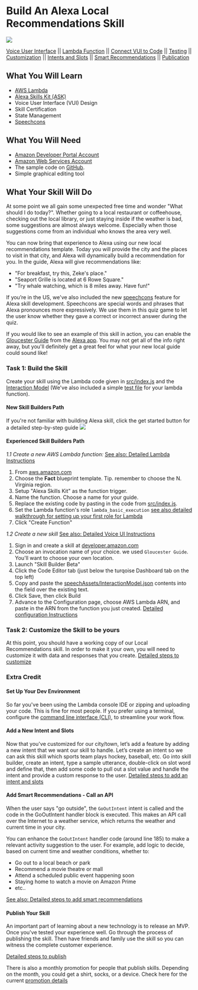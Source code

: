 # Build An Alexa Local Recommendations Skill
<img src="https://m.media-amazon.com/images/G/01/mobile-apps/dex/alexa/alexa-skills-kit/tutorials/quiz-game/header._TTH_.png" />

[Voice User Interface](/step-by-step/1-voice-user-interface.md) || [Lambda Function](/step-by-step/2-lambda-function.md) || [Connect VUI to Code](/step-by-step/3-connect-vui-to-code.md) || [Testing](/step-by-step/4-testing.md) || [Customization](/step-by-step/5-customization.md) || [Intents and Slots](/step-by-step/6-intents-slots.md) || [Smart Recommendations](/step-by-step/7-smart-recommendations.md) || [Publication](/step-by-step/10-publication.md)


<!--<a href="https://github.com/alexa/skill-sample-nodejs-quiz-game/blob/master/step-by-step/1-voice-user-interface.md"><img src="https://m.media-amazon.com/images/G/01/mobile-apps/dex/alexa/alexa-skills-kit/tutorials/navigation/1-off._TTH_.png" /></a><a href="https://github.com/alexa/skill-sample-nodejs-quiz-game/blob/master/step-by-step/2-lambda-function.md"><img src="https://m.media-amazon.com/images/G/01/mobile-apps/dex/alexa/alexa-skills-kit/tutorials/navigation/2-off._TTH_.png" /></a><a href="https://github.com/alexa/skill-sample-nodejs-quiz-game/blob/master/step-by-step/3-connect-vui-to-code.md"><img src="https://m.media-amazon.com/images/G/01/mobile-apps/dex/alexa/alexa-skills-kit/tutorials/navigation/3-off._TTH_.png" /></a><a href="https://github.com/alexa/skill-sample-nodejs-quiz-game/blob/master/step-by-step/4-testing.md"><img src="https://m.media-amazon.com/images/G/01/mobile-apps/dex/alexa/alexa-skills-kit/tutorials/navigation/4-off._TTH_.png" /></a><a href="https://github.com/alexa/skill-sample-nodejs-quiz-game/blob/master/step-by-step/5-customization.md"><img src="https://m.media-amazon.com/images/G/01/mobile-apps/dex/alexa/alexa-skills-kit/tutorials/navigation/5-off._TTH_.png" /></a><a href="https://github.com/alexa/skill-sample-nodejs-quiz-game/blob/master/step-by-step/10-publication.md"><img src="https://m.media-amazon.com/images/G/01/mobile-apps/dex/alexa/alexa-skills-kit/tutorials/navigation/6-off._TTH_.png" /></a>-->

## What You Will Learn
*  [AWS Lambda](http://aws.amazon.com/lambda)
*  [Alexa Skills Kit (ASK)](https://developer.amazon.com/alexa-skills-kit)
*  Voice User Interface (VUI) Design
*  Skill Certification
*  State Management
* [Speechcons](https://developer.amazon.com/public/solutions/alexa/alexa-skills-kit/docs/speechcon-reference)

## What You Will Need
*  [Amazon Developer Portal Account](http://developer.amazon.com)
*  [Amazon Web Services Account](http://aws.amazon.com/)
*  The sample code on [GitHub](#).
*  Simple graphical editing tool

## What Your Skill Will Do
At some point we all gain some unexpected free time and wonder "What should I do today?". Whether going to a local restaurant or coffeehouse, checking out the local library, or just staying inside if the weather is bad, some suggestions are almost always welcome. Especially when those suggestions come from an individual who knows the area very well.

You can now bring that experience to Alexa using our new local recommendations template. Today you will provide the city and the places to visit in that city, and Alexa will dynamically build a recommendation for you. In the guide, Alexa will give recommendations like:
*  "For breakfast, try this, Zeke's place."
*  "Seaport Grille is located at 6 Rowe Square."
*  "Try whale watching, which is 8 miles away. Have fun!"

If you’re in the US, we've also included the new [speechcons](https://developer.amazon.com/public/solutions/alexa/alexa-skills-kit/docs/speechcon-reference) feature for Alexa skill development. Speechcons are special words and phrases that Alexa pronounces more expressively. We use them in this quiz game to let the user know whether they gave a correct or incorrect answer during the quiz.

If you would like to see an example of this skill in action, you can enable the [Gloucester Guide](https://www.amazon.com/Robert-McCauley-Gloucester-Guide/dp/B0736QNPP1/ref=sr_1_5?s=digital-skills&ie=UTF8&qid=1501180976&sr=1-5&keywords=local+guide) from the [Alexa app](http://amazon.com/skills).  You may not get all of the info right away, but you'll definitely get a great feel for what your new local guide could sound like!

### Task 1: Build the Skill
Create your skill using the Lambda code given in [src/index.js](src/index.js) and the [Interaction Model](speech-assets/InteractionModel.json) (We've also included a simple [test file](tests/test.js) for your lambda function).

#### New Skill Builders Path
If you're not familiar with building Alexa skill, click the get started button for a detailed step-by-step guide
<a href="step-by-step/1-voice-user-interface.md"><img src="https://m.media-amazon.com/images/G/01/mobile-apps/dex/alexa/alexa-skills-kit/tutorials/general/buttons/button_get_started._TTH_.png" /></a>

#### Experienced Skill Builders Path

*1.1 Create a new AWS Lambda function:*
[See also: Detailed Lambda Instructions](step-by-step/2-lambda-function.md)
  1. From [aws.amazon.com](https://aws.amazon.com/)
  1. Choose the **Fact** blueprint template. Tip. remember to choose the N. Virginia region.
  1. Setup "Alexa Skills Kit" as the function trigger.
  1. Name the function. Choose a name for your guide.
  1. Replace the existing code by pasting in the code from [src/index.js](src/index.js).
  1. Set the Lambda function's role ```lambda_basic_execution``` [see also detailed walkthrough for setting up your first role for Lambda](lambda-role.md)
  1. Click "Create Function"

*1.2 Create a new skill*
[See also: Detailed Voice UI Instructions](step-by-step/1-voice-user-interface.md)
  1. Sign in and create a skill at [developer.amazon.com](https://developer.amazon.com/)
  1. Choose an invocation name of your choice. we used ```Gloucester Guide```. You'll want to choose your own location.
  1. Launch "Skill Builder Beta"
  1. Click the Code Editor tab (just below the turqoise Dashboard tab on the top left)
  1. Copy and paste the [speechAssets/InteractionModel.json](https://github.com/alexa/alexa-cookbook/blob/master/labs/LocalRecommendations/speech-assets/InteractionModel.json) contents into the field over the existing text.
  1. Click Save, then click Build
  1. Advance to the Configuration page, choose AWS Lambda ARN, and paste in the ARN from the function you just created. [Detailed configuration Instructions](step-by-step/3-connect-vui-to-code.md)

### Task 2: Customize the Skill to be yours
At this point, you should have a working copy of our Local Recommendations skill.  In order to make it your own, you will need to customize it with data and responses that you create.  [Detailed steps to customize](step-by-step/5-customization.md)

### Extra Credit

#### Set Up Your Dev Environment
So far you've been using the Lambda console IDE or zipping and uploading your code. This is fine for most people. If you prefer using a terminal, configure the [command line interface (CLI)](https://developer.amazon.com/blogs/post/Tx1UE9W1NQ0GYII/Publishing-Your-Skill-Code-to-Lambda-via-the-Command-Line-Interface), to streamline your work flow.

#### Add a New Intent and Slots
Now that you've customized for our city/town, let’s add a feature by adding a new intent that we want our skill to handle. Let’s create an intent so we can ask this skill which sports team plays hockey, baseball, etc. Go into skill builder, create an intent, type a sample utterance, double-click on slot word and define that, then add some code to pull out a slot value and handle the intent and provide a custom response to the user.
[Detailed steps to add an intent and slots](step-by-step/6-intents-slots.md)

#### Add Smart Recommendations - Call an API
When the user says "go outside", the ```GoOutIntent``` intent is called and the code in the GoOutIntent handler block is executed.
This makes an API call over the Internet to a weather service, which returns the weather and current time in your city.

You can enhance the ```GoOutIntent``` handler code (around line 185) to make a relevant activity suggestion to the user.
For example, add logic to decide, based on current time and weather conditions, whether to:
* Go out to a local beach or park
* Recommend a movie theatre or mall
* Attend a scheduled public event happening soon
* Staying home to watch a movie on Amazon Prime
* etc..

[See also: Detailed steps to add smart recommendations](step-by-step/6-intents-slots.md)

#### Publish Your Skill
An important part of learning about a new technology is to release an MVP. Once you've tested your experience well. Go through the process of publishing the skill. Then have friends and family use the skill so you can witness the complete customer experience.

[Detailed steps to publish](step-by-step/10-publication.md)

There is also a monthly promotion for people that publish skills. Depending on the month, you could get a shirt, socks, or a device. Check here for the current [promotion details](https://developer.amazon.com/alexa-skills-kit/alexa-developer-skill-promotion)

<img height="1" width="1" src="https://www.facebook.com/tr?id=1847448698846169&ev=PageView&noscript=1"/>

